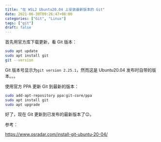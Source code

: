 ```yaml
---
title: "在 WSL2 Ubuntu20.04 上安装最新版本的 Git"
date: 2021-06-30T09:26:47+08:00
categories: ["Git", "Linux"]
tags: ["git"]
draft: false
---
```


首先用官方库下载更新，看 Git 版本：

```bash
sudo apt update
sudo apt install git
git --version
```

Git 版本号显示为`git version 2.25.1`，然而这是 Ubuntu20.04 发布时自带的版本。。。

使用官方 PPA 更新 Git 到最新的版本：

```bash
sudo add-apt-repository ppa:git-core/ppa
sudo apt install git
sudo apt upgrade
```

好了，现在 Git 更新到已发布的最新版本了:wink:。

参考：

https://www.osradar.com/install-git-ubuntu-20-04/
